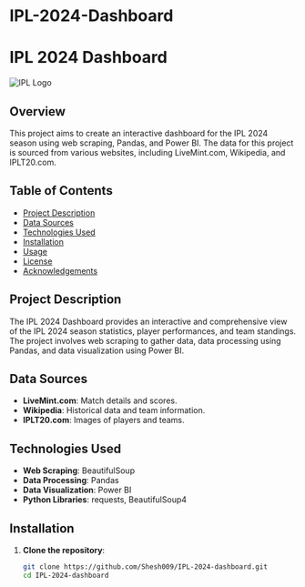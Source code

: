 # IPL-2024-Dashboard

# IPL 2024 Dashboard

![IPL Logo](https://example.com/path-to-your-ipl-logo.png)

## Overview

This project aims to create an interactive dashboard for the IPL 2024 season using web scraping, Pandas, and Power BI. The data for this project is sourced from various websites, including LiveMint.com, Wikipedia, and IPLT20.com.

## Table of Contents

- [Project Description](#project-description)
- [Data Sources](#data-sources)
- [Technologies Used](#technologies-used)
- [Installation](#installation)
- [Usage](#usage)
- [License](#license)
- [Acknowledgements](#acknowledgements)

## Project Description

The IPL 2024 Dashboard provides an interactive and comprehensive view of the IPL 2024 season statistics, player performances, and team standings. The project involves web scraping to gather data, data processing using Pandas, and data visualization using Power BI.

## Data Sources

- **LiveMint.com**: Match details and scores.
- **Wikipedia**: Historical data and team information.
- **IPLT20.com**: Images of players and teams.

## Technologies Used

- **Web Scraping**: BeautifulSoup
- **Data Processing**: Pandas
- **Data Visualization**: Power BI
- **Python Libraries**: requests, BeautifulSoup4

## Installation

1. **Clone the repository**:
   ```bash
   git clone https://github.com/Shesh009/IPL-2024-dashboard.git
   cd IPL-2024-dashboard
